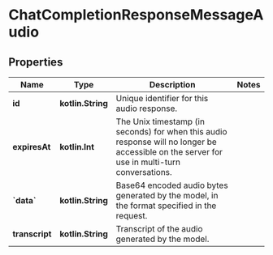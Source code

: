
# ChatCompletionResponseMessageAudio

## Properties
| Name | Type | Description | Notes |
| ------------ | ------------- | ------------- | ------------- |
| **id** | **kotlin.String** | Unique identifier for this audio response. |  |
| **expiresAt** | **kotlin.Int** | The Unix timestamp (in seconds) for when this audio response will no longer be accessible on the server for use in multi-turn conversations.  |  |
| **&#x60;data&#x60;** | **kotlin.String** | Base64 encoded audio bytes generated by the model, in the format specified in the request.  |  |
| **transcript** | **kotlin.String** | Transcript of the audio generated by the model. |  |



